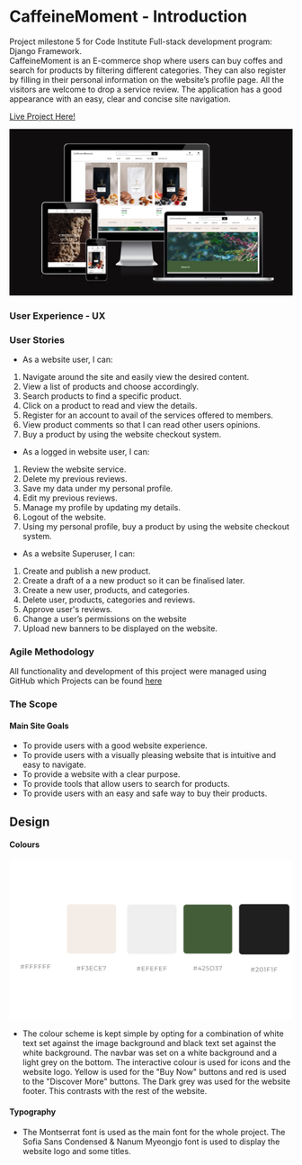 # CaffeineMoment - Introduction

Project milestone 5 for Code Institute Full-stack development program: Django Framework.<br>
CaffeineMoment is an E-commerce shop where users can buy coffes and search for
products by filtering different categories. They can also register by filling in their personal
information on the website’s profile page. All the visitors are welcome to drop a service review.
The application has a good appearance with an easy, clear and concise site navigation.

[Live Project Here!](https://caffeinemoment-3c13121aaa8c.herokuapp.com/)

<p align="center"><img src="./assets/readme/features/am-i-responsive.PNG"
        alt="CaffeineMoment webpage on multiple devices"></p>

### User Experience - UX

### User Stories

- As a website user, I can:

1. Navigate around the site and easily view the desired content.
2. View a list of products and choose accordingly.
3. Search products to find a specific product.
4. Click on a product to read and view the details.
5. Register for an account to avail of the services offered to members.
6. View product comments so that I can read other users opinions.
7. Buy a product by using the website checkout system.

- As a logged in website user, I can:

1. Review the website service.
2. Delete my previous reviews.
3. Save my data under my personal profile.
4. Edit my previous reviews.
5. Manage my profile by updating my details.
6. Logout of the website.
7. Using my personal profile, buy a product by using the website checkout system.

- As a website Superuser, I can:

1. Create and publish a new product.
2. Create a draft of a a new product so it can be finalised later.
3. Create a new user, products, and categories.
4. Delete user, products, categories and reviews.
5. Approve user's reviews.
6. Change a user’s permissions on the website
7. Upload new banners to be displayed on the website.

### Agile Methodology

All functionality and development of this project were managed using GitHub which Projects can be found
[here](https://github.com/soukasamadi/CaffeineMoment/issues)

### The Scope

#### Main Site Goals

- To provide users with a good website experience.
- To provide users with a visually pleasing website that is intuitive and easy to navigate.
- To provide a website with a clear purpose.
- To provide tools that allow users to search for products.
- To provide users with an easy and safe way to buy their products.

## Design

#### Colours

![Colours Palete](./assets/readme/extras/color-panel.jpg)<br>

- The colour scheme is kept simple by opting for a combination of white text set against the image
background and black text set against the white background. The navbar was set on a white background
and a light grey on the bottom. The interactive colour is used for icons and the website logo.
Yellow is used for the "Buy Now" buttons and red is used to the "Discover More" buttons. The Dark grey was used for the
website footer. This contrasts with the rest of the website.

#### Typography

- The Montserrat font is used as the main font for the whole project. The Sofia Sans Condensed & Nanum Myeongjo font is used to display the website logo and some titles.






